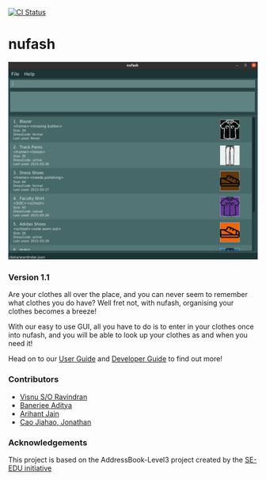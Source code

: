 [![CI Status](https://github.com/AY2021S2-CS2103T-T12-1/tp/workflows/Java%20CI/badge.svg)](https://github.com/AY2021S2-CS2103T-T12-1/tp/actions)

# nufash

![Ui](docs/images/Ui.png)

### Version 1.1
Are your clothes all over the place, and you can never seem to remember what clothes you do have? Well fret not,
with nufash, organising your clothes becomes a breeze!<br>

With our easy to use GUI, all you have to do is to enter in your clothes once into nufash, and you will be able to
look up your clothes as and when you need it!<br>

Head on to our [User Guide](https://github.com/AY2021S2-CS2103T-T12-1/tp/blob/master/docs/UserGuide.md) and [Developer Guide](https://github.com/AY2021S2-CS2103T-T12-1/tp/blob/master/docs/DeveloperGuide.md) to find out more!

### Contributors
- [Visnu S/O Ravindran](https://github.com/VisnuRavi/)
- [Banerjee Aditya](https://github.com/adidoesnt)
- [Arihant Jain](https://github.com/arihantjain97)
- [Cao Jiahao, Jonathan](https://github.com/Jonathan-Cao)
  <br>

### Acknowledgements
This project is based on the AddressBook-Level3 project created by the [SE-EDU initiative](https://se-education.org)
